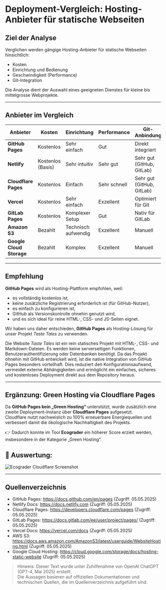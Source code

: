 # Deployment-Vergleich: Hosting-Anbieter für statische Webseiten

## Ziel der Analyse
Verglichen werden gängige Hosting-Anbieter für statische Webseiten hinsichtlich:
- Kosten
- Einrichtung und Bedienung
- Geschwindigkeit (Performance)
- Git-Integration

Die Analyse dient der Auswahl eines geeigneten Dienstes für kleine bis mittelgrosse Webprojekte.

---

## Anbieter im Vergleich

| Anbieter             | Kosten     | Einrichtung     | Performance | Git-Anbindung       |
|----------------------|------------|------------------|-------------|---------------------|
| **GitHub Pages**     | Kostenlos  | Sehr einfach     | Gut         | Direkt integriert   |
| **Netlify**          | Kostenlos (Basis) | Sehr intuitiv     | Sehr gut    | Sehr gut (GitHub, GitLab) |
| **Cloudflare Pages** | Kostenlos  | Einfach          | Sehr schnell | Sehr gut (GitHub, GitLab) |
| **Vercel**           | Kostenlos  | Sehr einfach     | Exzellent   | Optimiert für Git   |
| **GitLab Pages**     | Kostenlos  | Komplexer Setup  | Gut         | Nativ für GitLab    |
| **Amazon S3**        | Bezahlt    | Technisch aufwendig | Exzellent   | Manuell             |
| **Google Cloud Storage** | Bezahlt | Komplex          | Exzellent   | Manuell             |

---

## Empfehlung
**GitHub Pages** wird als Hosting-Plattform empfohlen, weil:
- es vollständig kostenlos ist,
- keine zusätzliche Registrierung erforderlich ist (für GitHub-Nutzer),
- es einfach zu konfigurieren ist,
- GitHub als Versionskontrolle ohnehin genutzt wird,
- und es sich ideal für reine HTML-, CSS- und JS-Seiten eignet.

Wir haben uns daher entschieden, **GitHub Pages** als Hosting-Lösung für unser Projekt *Taste Tales* zu verwenden.

Die Website *Taste Tales* ist ein rein statisches Projekt mit HTML-, CSS- und Markdown-Dateien. Es werden keine serverseitigen Funktionen, Benutzerauthentifizierung oder Datenbanken benötigt. Da das Projekt ohnehin mit GitHub entwickelt wird, ist die native Integration von GitHub Pages besonders vorteilhaft. Dies reduziert den Konfigurationsaufwand, vermeidet externe Abhängigkeiten und ermöglicht ein einfaches, sicheres und kostenloses Deployment direkt aus dem Repository heraus.

---

## Ergänzung: Green Hosting via Cloudflare Pages

Da **GitHub Pages kein „Green Hosting“** unterstützt, wurde zusätzlich eine zweite Deployment-Instanz über **Cloudflare Pages** aufgesetzt.  
Cloudflare nutzt nachweislich zu 100% erneuerbare Energiequellen und verbessert damit die ökologische Nachhaltigkeit des Projekts.

👉 Dadurch konnte im Tool **Ecograder** ein höherer Score erzielt werden, insbesondere in der Kategorie „Green Hosting“.

📸 Auswertung:
-
![Ecograder Cloudflare Screenshot](./assets/ecograder-cloudflare.png)

---

## Quellenverzeichnis

- GitHub Pages: https://docs.github.com/en/pages (Zugriff: 05.05.2025)
- Netlify Docs: https://docs.netlify.com (Zugriff: 05.05.2025)
- Cloudflare Pages: https://developers.cloudflare.com/pages (Zugriff: 05.05.2025)
- GitLab Pages: https://docs.gitlab.com/ee/user/project/pages/ (Zugriff: 05.05.2025)
- Vercel Docs: https://vercel.com/docs (Zugriff: 05.05.2025)
- AWS S3: https://docs.aws.amazon.com/AmazonS3/latest/userguide/WebsiteHosting.html (Zugriff: 05.05.2025)
- Google Cloud Hosting: https://cloud.google.com/storage/docs/hosting-static-website (Zugriff: 05.05.2025)

> Hinweis: Dieser Text wurde unter Zuhilfenahme von OpenAI ChatGPT (GPT-4, Mai 2025) erstellt.  
> Die Aussagen basieren auf offiziellen Dokumentationen und technischen Quellen, die im Quellenverzeichnis aufgeführt sind.